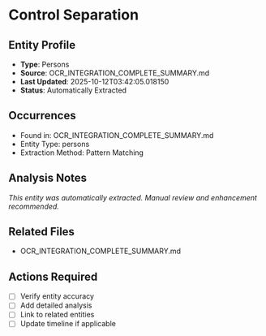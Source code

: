 # Control Separation

## Entity Profile
- **Type**: Persons
- **Source**: OCR_INTEGRATION_COMPLETE_SUMMARY.md
- **Last Updated**: 2025-10-12T03:42:05.018150
- **Status**: Automatically Extracted

## Occurrences
- Found in: OCR_INTEGRATION_COMPLETE_SUMMARY.md
- Entity Type: persons
- Extraction Method: Pattern Matching

## Analysis Notes
*This entity was automatically extracted. Manual review and enhancement recommended.*

## Related Files
- OCR_INTEGRATION_COMPLETE_SUMMARY.md

## Actions Required
- [ ] Verify entity accuracy
- [ ] Add detailed analysis
- [ ] Link to related entities
- [ ] Update timeline if applicable

